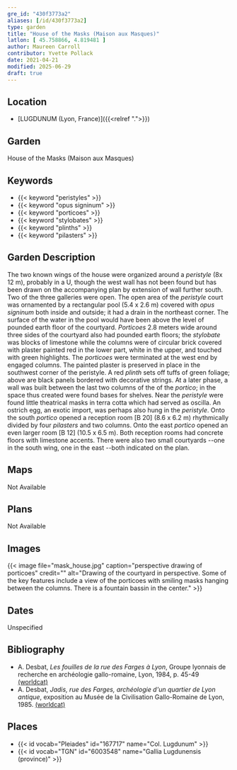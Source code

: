 ```yaml
---
gre_id: "430f3773a2"
aliases: [/id/430f3773a2]
type: garden
title: "House of the Masks (Maison aux Masques)"
latlon: [ 45.758866, 4.819481 ]
author: Maureen Carroll
contributor: Yvette Pollack
date: 2021-04-21
modified: 2025-06-29
draft: true
---
```


## Location

- [LUGDUNUM (Lyon, France)]({{<relref ".">}})

## Garden

House of the Masks (Maison aux Masques)

## Keywords

- {{< keyword "peristyles" >}}
- {{< keyword "opus signinum" >}}
- {{< keyword "porticoes" >}}
- {{< keyword "stylobates" >}}
- {{< keyword "plinths" >}}
- {{< keyword "pilasters" >}}

## Garden Description

The two known wings of the house were organized around a *peristyle* (8x 12 m), probably in a U, though the west wall has not been found but has been drawn on the accompanying plan by extension of wall further south. Two of the three galleries were open. The open area of the *peristyle* court was ornamented by a rectangular pool (5.4 x 2.6 m) covered with *opus signinum* both inside and outside; it had a drain in the northeast corner. The surface of the water in the pool would have been above the level of pounded earth floor of the courtyard. *Porticoes* 2.8 meters wide around three sides of the courtyard also had pounded earth floors; the *stylobate* was blocks of limestone while the columns were of circular brick covered with plaster painted red in the lower part, white in the upper, and touched with green highlights. The *porticoes* were terminated at the west end by engaged columns. The painted plaster is preserved in place in the southwest corner of the peristyle. A red *plinth* sets off tuffs of green foliage; above are black panels bordered with decorative strings. At a later phase, a wall was built between the last two columns of the of the *portico*; in the space thus created were found bases for shelves. Near the *peristyle* were found little theatrical masks in terra cotta which had served as oscilla. An ostrich egg, an exotic import, was perhaps also hung in the *peristyle*. Onto the south *portico* opened a reception room [B 20] (8.6 x 6.2 m) rhythmically divided by four *pilasters* and two columns. Onto the east *portico* opened an even larger room [B 12] (10.5 x 6.5 m). Both reception rooms had concrete floors with limestone accents. There were also two small courtyards --one in the south wing, one in the east --both indicated on the plan.

## Maps

Not Available

## Plans

Not Available

## Images

{{< image file="mask_house.jpg" caption="perspective drawing of porticoes" credit="" alt="Drawing of the courtyard in perspective. Some of the key features include a view of the porticoes with smiling masks hanging between the columns. There is a fountain bassin in the center." >}}

## Dates

Unspecified

## Bibliography

- A.  Desbat, *Les  fouilles  de  la  rue  des  Farges  à  Lyon*, Groupe  lyonnais  de recherche en archéologie gallo-romaine, Lyon, 1984, p. 45-49 [(worldcat)](https://search.worldcat.org/title/406719832)
- A. Desbat, *Jadis, rue des Farges, archéologie  d'un  quartier  de  Lyon  antique*, exposition  au  Musée  de  la  Civilisation  Gallo-Romaine de Lyon, 1985.  [(worldcat)](https://search.worldcat.org/title/24275953)

## Places

- {{< id vocab="Pleiades" id="167717" name="Col. Lugdunum" >}}
- {{< id vocab="TGN" id="6003548" name="Gallia Lugdunensis (province)" >}}

